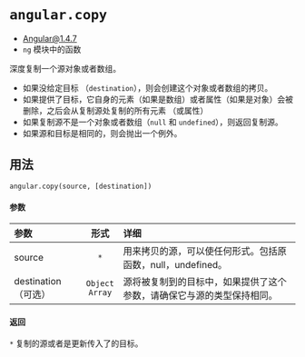 # `angular.copy`
- Angular@1.4.7
- `ng` 模块中的函数

深度复制一个源对象或者数组。

- 如果没给定目标 （`destination`），则会创建这个对象或者数组的拷贝。
- 如果提供了目标，它自身的元素（如果是数组）或者属性（如果是对象）会被删除，之后会从复制源处复制的所有元素
（或属性）
- 如果复制源不是一个对象或者数组（`null` 和 `undefined`），则返回复制源。
- 如果源和目标是相同的，则会抛出一个例外。



## 用法

`angular.copy(source, [destination])`

#### 参数

| 参数 | 形式 | 详细 |
|:----|:---:|:----|
|source|`*`| 用来拷贝的源，可以使任何形式。包括原函数，null，undefined。|
|destination（可选）|`Object`<br>`Array`|源将被复制到的目标中，如果提供了这个参数，请确保它与源的类型保持相同。|

#### 返回

`*`	复制的源或者是更新传入了的目标。
